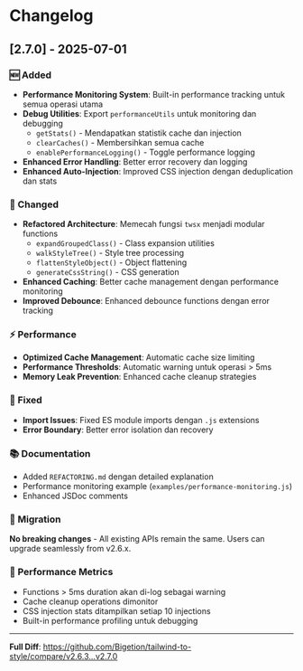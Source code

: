 # Changelog

## [2.7.0] - 2025-07-01

### 🆕 Added
- **Performance Monitoring System**: Built-in performance tracking untuk semua operasi utama
- **Debug Utilities**: Export `performanceUtils` untuk monitoring dan debugging
  - `getStats()` - Mendapatkan statistik cache dan injection
  - `clearCaches()` - Membersihkan semua cache
  - `enablePerformanceLogging()` - Toggle performance logging
- **Enhanced Error Handling**: Better error recovery dan logging
- **Enhanced Auto-Injection**: Improved CSS injection dengan deduplication dan stats

### 🔧 Changed
- **Refactored Architecture**: Memecah fungsi `twsx` menjadi modular functions
  - `expandGroupedClass()` - Class expansion utilities
  - `walkStyleTree()` - Style tree processing
  - `flattenStyleObject()` - Object flattening
  - `generateCssString()` - CSS generation
- **Enhanced Caching**: Better cache management dengan performance monitoring
- **Improved Debounce**: Enhanced debounce functions dengan error tracking

### ⚡ Performance
- **Optimized Cache Management**: Automatic cache size limiting
- **Performance Thresholds**: Automatic warning untuk operasi > 5ms
- **Memory Leak Prevention**: Enhanced cache cleanup strategies

### 🐛 Fixed
- **Import Issues**: Fixed ES module imports dengan `.js` extensions
- **Error Boundary**: Better error isolation dan recovery

### 📚 Documentation
- Added `REFACTORING.md` dengan detailed explanation
- Performance monitoring example (`examples/performance-monitoring.js`)
- Enhanced JSDoc comments

### 🔄 Migration
**No breaking changes** - All existing APIs remain the same. Users can upgrade seamlessly from v2.6.x.

### 🎯 Performance Metrics
- Functions > 5ms duration akan di-log sebagai warning
- Cache cleanup operations dimonitor
- CSS injection stats ditampilkan setiap 10 injections
- Built-in performance profiling untuk debugging

---

**Full Diff**: https://github.com/Bigetion/tailwind-to-style/compare/v2.6.3...v2.7.0
